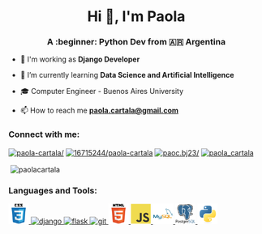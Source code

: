 <h1 align="center">Hi 👋, I'm Paola</h1>
<h3 align="center">A :beginner: Python Dev from 🇦🇷 Argentina</h3>

- :floppy_disk: I'm working as **Django Developer**

- 🌱 I’m currently learning **Data Science and Artificial Intelligence**

- 🎓 Computer Engineer - Buenos Aires University

- 📫 How to reach me **paola.cartala@gmail.com**

<h3 align="left">Connect with me:</h3>
<p align="left">
<a href="https://linkedin.com/in/paola-cartala/" target="blank"><img align="center" src="https://raw.githubusercontent.com/rahuldkjain/github-profile-readme-generator/master/src/images/icons/Social/linked-in-alt.svg" alt="paola-cartala/" height="30" width="40" /></a>
<a href="https://stackoverflow.com/users/16715244/paola-cartala" target="blank"><img align="center" src="https://raw.githubusercontent.com/rahuldkjain/github-profile-readme-generator/master/src/images/icons/Social/stack-overflow.svg" alt="16715244/paola-cartala" height="30" width="40" /></a>
<a href="https://instagram.com/paoc.bj23/" target="blank"><img align="center" src="https://raw.githubusercontent.com/rahuldkjain/github-profile-readme-generator/master/src/images/icons/Social/instagram.svg" alt="paoc.bj23/" height="30" width="40" /></a>
<a href="https://www.hackerrank.com/paola_cartala" target="blank"><img align="center" src="https://raw.githubusercontent.com/rahuldkjain/github-profile-readme-generator/master/src/images/icons/Social/hackerrank.svg" alt="paola_cartala" height="30" width="40" /></a>
</p>

<p>&nbsp;<img align="center" src="https://github-readme-stats.vercel.app/api?username=paolacartala&show_icons=true&theme=dark&title_color=ffffff&text_color=ffffff&bg_color=202865&locale=en" alt="paolacartala" /></p>

<h3 align="left">Languages and Tools:</h3>
<p align="left"> <a href="https://www.w3schools.com/css/" target="_blank"> <img src="https://raw.githubusercontent.com/devicons/devicon/master/icons/css3/css3-original-wordmark.svg" alt="css3" width="40" height="40"/> </a> <a href="https://www.djangoproject.com/" target="_blank"> <img src="https://icon-library.com/images/django-icon/django-icon-0.jpg" alt="django" width="40" height="40"/> </a> <a href="https://flask.palletsprojects.com/" target="_blank"> <img src="https://www.vectorlogo.zone/logos/pocoo_flask/pocoo_flask-icon.svg" alt="flask" width="40" height="40"/> </a> <a href="https://git-scm.com/" target="_blank"> <img src="https://www.vectorlogo.zone/logos/git-scm/git-scm-icon.svg" alt="git" width="40" height="40"/> </a> <a href="https://www.w3.org/html/" target="_blank"> <img src="https://raw.githubusercontent.com/devicons/devicon/master/icons/html5/html5-original-wordmark.svg" alt="html5" width="40" height="40"/> </a> <a href="https://developer.mozilla.org/en-US/docs/Web/JavaScript" target="_blank"> <img src="https://raw.githubusercontent.com/devicons/devicon/master/icons/javascript/javascript-original.svg" alt="javascript" width="40" height="40"/> </a> <a href="https://www.mysql.com/" target="_blank"> <img src="https://raw.githubusercontent.com/devicons/devicon/master/icons/mysql/mysql-original-wordmark.svg" alt="mysql" width="40" height="40"/> </a> <a href="https://www.postgresql.org" target="_blank"> <img src="https://raw.githubusercontent.com/devicons/devicon/master/icons/postgresql/postgresql-original-wordmark.svg" alt="postgresql" width="40" height="40"/> </a> <a href="https://www.python.org" target="_blank"> <img src="https://raw.githubusercontent.com/devicons/devicon/master/icons/python/python-original.svg" alt="python" width="40" height="40"/> </a> </p>

